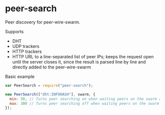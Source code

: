 # peer-search

Peer discovery for peer-wire-swarm. 

Supports
* DHT
* UDP trackers
* HTTP trackers
* HTTP URL to a line-separated list of peer IPs; keeps the request open until the server closes it, since the result is parsed line by line and directly added to the peer-wire-swarm

Basic example
```javascript
var PeerSearch = require("peer-search");

new PeerSearch(["dht:INFOHASH"], swarm, { 
  min: 50, // Turns peer searching on when waiting peers on the swarm are less than that
  max: 300 // Turns peer searching off when waiting peers on the swarm are more than that 
});
```
